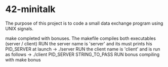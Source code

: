 # 42-minitalk
The purpose of this project is to code a small data exchange program using UNIX signals.

make completed with bonuses. The makefile compiles both executables (server / client)
RUN the server name is 'server' and its must prints his PID_SERVER at launch -> ./server
RUN the client name is 'client' and is run as follows -> ./client PID_SERVER STRING_TO_PASS
RUN bonus compiling with make bonus
